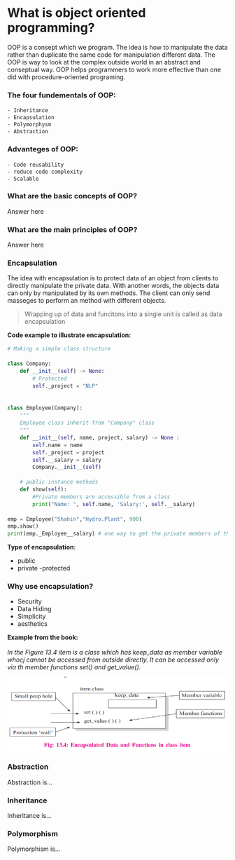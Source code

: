 # What is object oriented programming?

<p>
OOP is a consept which we program. The idea is how to manipulate the data rather than duplicate the same code for manipulation different data. The OOP is way to look at the complex outside world in an abstract and conseptual way. OOP helps programmers to work more effective than one did with procedure-oriented programing. </p>

### The four fundementals of OOP:

    - Inheritance
    - Encapsulation
    - Polymorphysm
    - Abstraction

### Advanteges of OOP:

    - Code reusability
    - reduce code complexity
    - Scalable

### What are the basic concepts of OOP?

Answer here

### What are the main principles of OOP?

Answer here

### Encapsulation

<p> The idea with encapsulation is to protect data of an object from clients to directly manipulate the private data. With another words, the objects data can only by manipulated by its own methods. The client can only send masseges to perform an method with different objects.</p>

> Wrapping up of data and funcitons into a single unit is called as data encapsulation

**Code example to illustrate encapsulation:**

```py
# Making a simple class structure

class Company:
    def __init__(self) -> None:
        # Protected
        self._project = "NLP"


class Employee(Company):
    """
    Employee class inherit from "Company" class
    """
    def __init__(self, name, project, salary) -> None :
        self.name = name
        self._project = project
        self.__salary = salary
        Company.__init__(self)

    # public instance methods
    def show(self):
        #Private members are accessible from a class
        print("Name: ", self.name, 'Salary:', self.__salary)

emp = Employee("Shahin","Hydro.Plant", 900)
emp.show()
print(emp._Employee__salary) # one way to get the private members of the Empolyee

```

**Type of encapsulation**:

- public
- private
  -protected

### Why use encapsulation?

- Security
- Data Hiding
- Simplicity
- aesthetics

**Example from the book:** <br></br>_In the Figure 13.4 item is a class which has keep_data as member variable whocj cannot be accessed from outside directly. It can be accessed only via th member functions set() and get_value()._

![Figure](Encapsulation.png)

### Abstraction

Abstraction is...

### Inheritance

Inheritance is...

### Polymorphism

Polymorphism is...
